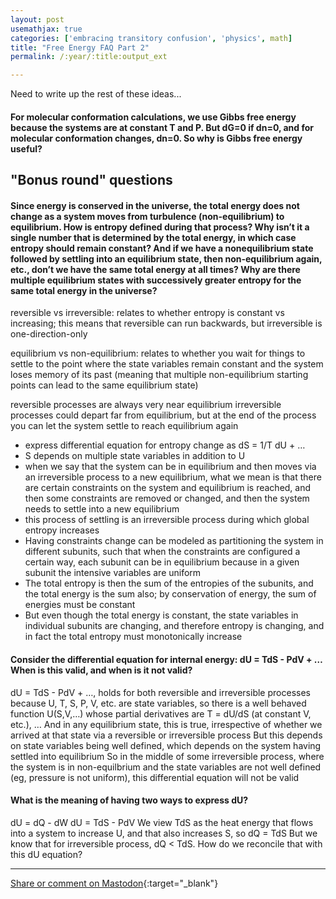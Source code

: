 ```yaml
---
layout: post
usemathjax: true
categories: ['embracing transitory confusion', 'physics', math]
title: "Free Energy FAQ Part 2"
permalink: /:year/:title:output_ext

---
```

Need to write up the rest of these ideas...

#### For molecular conformation calculations, we use Gibbs free energy because the systems are at constant T and P. But dG=0 if dn=0, and for molecular conformation changes, dn=0. So why is Gibbs free energy useful?

"Bonus round" questions
----

#### Since energy is conserved in the universe, the total energy does not change as a system moves from turbulence (non-equilibrium) to equilibrium. How is entropy defined during that process? Why isn’t it a single number that is determined by the total energy, in which case entropy should remain constant? And if we have a nonequilibrium state followed by settling into an equilibrium state, then non-equilibrium again, etc., don’t we have the same total energy at all times? Why are there multiple equilibrium states with successively greater entropy for the same total energy in the universe?

reversible vs irreversible: relates to whether entropy is constant vs increasing; this means that reversible can run backwards, but irreversible is one-direction-only

equilibrium vs non-equilibrium: relates to whether you wait for things to settle to the point where the state variables remain constant and the system loses memory of its past (meaning that multiple non-equilibrium starting points can lead to the same equilibrium state)

reversible processes are always very near equilibrium
irreversible processes could depart far from equilibrium, but at the end of the process you can let the system settle to reach equilibrium again

* express differential equation for entropy change as dS = 1/T dU + …
* S depends on multiple state variables in addition to U
* when we say that the system can be in equilibrium and then moves via an irreversible process to a new equilibrium, what we mean is that there are certain constraints on the system and equilibrium is reached, and then some constraints are removed or changed, and then the system needs to settle into a new equilibrium
* this process of settling is an irreversible process during which global entropy increases
* Having constraints change can be modeled as partitioning the system in different subunits, such that when the constraints are configured a certain way, each subunit can be in equilibrium because in a given subunit the intensive variables are uniform
* The total entropy is then the sum of the entropies of the subunits, and the total energy is the sum also; by conservation of energy, the sum of energies must be constant
* But even though the total energy is constant, the state variables in individual subunits are changing, and therefore entropy is changing, and in fact the total entropy must monotonically increase 


#### Consider the differential equation for internal energy: dU = TdS - PdV + …  When is this valid, and when is it not valid?

dU = TdS - PdV + …, holds for both reversible and irreversible processes because U, T, S, P, V, etc. are state variables, so there is a well behaved function U(S,V,…) whose partial derivatives are T = dU/dS (at constant V, etc.), …
And in any equilibrium state, this is true, irrespective of whether we arrived at that state via a reversible or irreversible process
But this depends on state variables being well defined, which depends on the system having settled into equilibrium
So in the middle of some irreversible process, where the system is in non-equilbrium and the state variables are not well defined (eg, pressure is not uniform), this differential equation will not be valid


#### What is the meaning of having two ways to express dU?

dU = dQ - dW
dU = TdS - PdV
We view TdS as the heat energy that flows into a system to increase U, and that also increases S, so dQ = TdS
But we know that for irreversible process, dQ < TdS. How do we reconcile that with this dU equation?







---

[Share or comment on Mastodon](https://hachyderm.io/@Sunfishstanford/111241244172667129){:target="_blank"}


